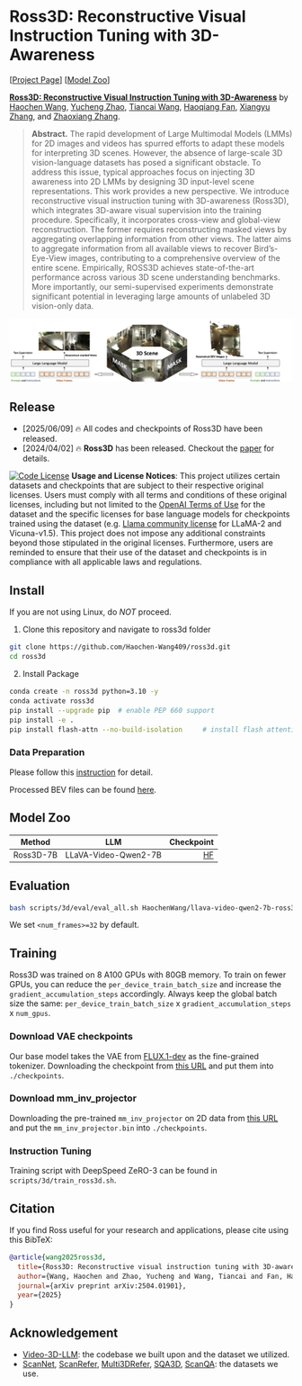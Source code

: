 # Ross3D: Reconstructive Visual Instruction Tuning with 3D-Awareness

[[Project Page](https://haochen-wang409.github.io/ross3d/)] [[Model Zoo](https://huggingface.co/HaochenWang/llava-video-qwen2-7b-ross3d)]

[**Ross3D: Reconstructive Visual Instruction Tuning with 3D-Awareness**](https://arxiv.org/pdf/2504.01901) by
[Haochen Wang](https://haochen-wang409.github.io), 
[Yucheng Zhao](https://scholar.google.com/citations?user=QWemjjQAAAAJ&hl=en),
[Tiancai Wang](https://scholar.google.com/citations?user=YI0sRroAAAAJ&hl=en),
[Haoqiang Fan](https://scholar.google.com/citations?hl=en),
[Xiangyu Zhang](https://scholar.google.com/citations?user=yuB-cfoAAAAJ&hl=en), and
[Zhaoxiang Zhang](https://scholar.google.com/citations?user=qxWfV6cAAAAJ).

> **Abstract.** 
> The rapid development of Large Multimodal Models (LMMs) for 2D images and videos has
> spurred efforts to adapt these models for interpreting 3D scenes. 
> However, the absence of large-scale 3D vision-language datasets 
> has posed a significant obstacle. To address this issue, 
> typical approaches focus on injecting 3D awareness into 
> 2D LMMs by designing 3D input-level scene representations. 
> This work provides a new perspective. We introduce 
> reconstructive visual instruction tuning with 3D-awareness (Ross3D), 
> which integrates 3D-aware visual supervision 
> into the training procedure. Specifically, it incorporates 
> cross-view and global-view reconstruction. The former requires 
> reconstructing masked views by aggregating overlapping information
> from other views. The latter aims to aggregate information from all 
> available views to recover Bird’s-Eye-View images, contributing to a comprehensive overview
> of the entire scene. Empirically, ROSS3D achieves state-of-the-art 
> performance across various 3D scene understanding benchmarks. 
> More importantly, our semi-supervised experiments demonstrate significant potential in leveraging
> large amounts of unlabeled 3D vision-only data.

![](./img/method.png)

## Release

- [2025/06/09] 🔥 All codes and checkpoints of Ross3D have been released. 
- [2024/04/02] 🔥 **Ross3D** has been released. Checkout the [paper](https://arxiv.org/pdf/2504.01901) for details.


[![Code License](https://img.shields.io/badge/Code%20License-Apache_2.0-green.svg)](https://github.com/tatsu-lab/stanford_alpaca/blob/main/LICENSE)
**Usage and License Notices**: This project utilizes certain datasets and checkpoints that are subject to their respective original licenses. Users must comply with all terms and conditions of these original licenses, including but not limited to the [OpenAI Terms of Use](https://openai.com/policies/terms-of-use) for the dataset and the specific licenses for base language models for checkpoints trained using the dataset (e.g. [Llama community license](https://ai.meta.com/llama/license/) for LLaMA-2 and Vicuna-v1.5). This project does not impose any additional constraints beyond those stipulated in the original licenses. Furthermore, users are reminded to ensure that their use of the dataset and checkpoints is in compliance with all applicable laws and regulations.

## Install

If you are not using Linux, do *NOT* proceed.

1. Clone this repository and navigate to ross3d folder
```bash
git clone https://github.com/Haochen-Wang409/ross3d.git
cd ross3d
```

2. Install Package
```bash
conda create -n ross3d python=3.10 -y
conda activate ross3d
pip install --upgrade pip  # enable PEP 660 support
pip install -e .
pip install flash-attn --no-build-isolation     # install flash attention
```


### Data Preparation

Please follow this [instruction](https://github.com/LaVi-Lab/Video-3D-LLM/blob/main/scripts/3d/preprocessing/README.md) for detail.

Processed BEV files can be found [here](https://huggingface.co/HaochenWang/ross3d-utils).


## Model Zoo

| Method    | LLM                           | Checkpoint |
|-----------|-------------------------------|---:|
| Ross3D-7B | LLaVA-Video-Qwen2-7B |[HF](https://huggingface.co/HaochenWang/llava-video-qwen2-7b-ross3d) |

## Evaluation

```bash
bash scripts/3d/eval/eval_all.sh HaochenWang/llava-video-qwen2-7b-ross3d <num_frames>
```
We set ```<num_frames>=32``` by default.

## Training

Ross3D was trained on 8 A100 GPUs with 80GB memory. 
To train on fewer GPUs, you can reduce the `per_device_train_batch_size` and increase the `gradient_accumulation_steps` accordingly. 
Always keep the global batch size the same: `per_device_train_batch_size` x `gradient_accumulation_steps` x `num_gpus`.

### Download VAE checkpoints

Our base model takes the VAE from [FLUX.1-dev](https://huggingface.co/black-forest-labs/FLUX.1-dev) as the fine-grained tokenizer.
Downloading the checkpoint from [this URL](https://huggingface.co/black-forest-labs/FLUX.1-dev/resolve/main/vae/) and put them into ```./checkpoints```.

### Download mm_inv_projector

Downloading the pre-trained ```mm_inv_projector``` on 2D data from [this URL](https://huggingface.co/HaochenWang/ross3d-utils) and put the ```mm_inv_projector.bin``` into ```./checkpoints```.

### Instruction Tuning

Training script with DeepSpeed ZeRO-3 can be found in ```scripts/3d/train_ross3d.sh```.

## Citation

If you find Ross useful for your research and applications, please cite using this BibTeX:
```bibtex
@article{wang2025ross3d,
  title={Ross3D: Reconstructive visual instruction tuning with 3D-awareness},
  author={Wang, Haochen and Zhao, Yucheng and Wang, Tiancai and Fan, Haoqiang and Zhang, Xiangyu and Zhang, Zhaoxiang},
  journal={arXiv preprint arXiv:2504.01901},
  year={2025}
}
```

## Acknowledgement

- [Video-3D-LLM](https://github.com/LaVi-Lab/Video-3D-LLM/): the codebase we built upon and the dataset we utilized.
- [ScanNet](https://github.com/ScanNet/ScanNet), [ScanRefer](https://github.com/daveredrum/ScanRefer), [Multi3DRefer](https://github.com/3dlg-hcvc/M3DRef-CLIP), [SQA3D](https://github.com/SilongYong/SQA3D), [ScanQA](https://github.com/ATR-DBI/ScanQA): the datasets we use.
